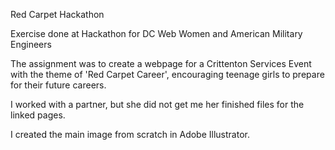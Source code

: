 Red Carpet Hackathon

Exercise done at Hackathon for DC Web Women and American Military Engineers

The assignment was to create a webpage for a Crittenton Services Event with the theme of 'Red Carpet Career', 
encouraging teenage girls to prepare for their future careers.

I worked with a partner, but she did not get me her finished files for the linked pages.  

I created the main image from scratch in Adobe Illustrator.
